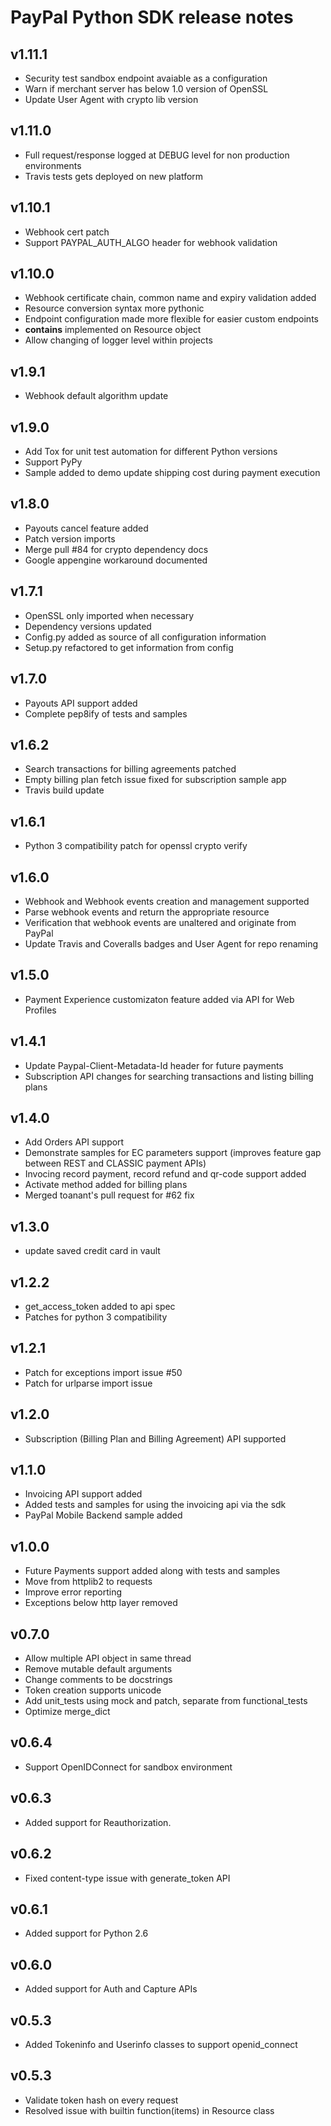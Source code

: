 PayPal Python SDK release notes
============================

v1.11.1
----
* Security test sandbox endpoint avaiable as a configuration
* Warn if merchant server has below 1.0 version of OpenSSL
* Update User Agent with crypto lib version

v1.11.0
----
* Full request/response logged at DEBUG level for non production environments
* Travis tests gets deployed on new platform

v1.10.1
----
* Webhook cert patch
* Support PAYPAL_AUTH_ALGO header for webhook validation

v1.10.0
----
* Webhook certificate chain, common name and expiry validation added
* Resource conversion syntax more pythonic
* Endpoint configuration made more flexible for easier custom endpoints
* __contains__ implemented on Resource object
* Allow changing of logger level within projects

v1.9.1
----
* Webhook default algorithm update

v1.9.0
----
* Add Tox for unit test automation for different Python versions
* Support PyPy
* Sample added to demo update shipping cost during payment execution

v1.8.0
----
* Payouts cancel feature added
* Patch version imports
* Merge pull #84 for crypto dependency docs
* Google appengine workaround documented

v1.7.1
----
* OpenSSL only imported when necessary
* Dependency versions updated
* Config.py added as source of all configuration information
* Setup.py refactored to get information from config

v1.7.0
----
* Payouts API support added
* Complete pep8ify of tests and samples

v1.6.2
-----
* Search transactions for billing agreements patched
* Empty billing plan fetch issue fixed for subscription sample app
* Travis build update

v1.6.1
-----
* Python 3 compatibility patch for openssl crypto verify

v1.6.0
-----
* Webhook and Webhook events creation and management supported
* Parse webhook events and return the appropriate resource
* Verification that webhook events are unaltered and originate from PayPal
* Update Travis and Coveralls badges and User Agent for repo renaming

v1.5.0
-----
* Payment Experience customizaton feature added via API for Web Profiles

v1.4.1
-----
* Update Paypal-Client-Metadata-Id header for future payments
* Subscription API changes for searching transactions and listing billing plans

v1.4.0
-----
* Add Orders API support
* Demonstrate samples for EC parameters support (improves feature gap between REST and CLASSIC payment APIs)
* Invocing record payment, record refund and qr-code support added
* Activate method added for billing plans
* Merged toanant's pull request for #62 fix

v1.3.0
-----
* update saved credit card in vault

v1.2.2
-----
* get_access_token added to api spec
* Patches for python 3 compatibility

v1.2.1
-----
* Patch for exceptions import issue #50
* Patch for urlparse import issue

v1.2.0
-----
* Subscription (Billing Plan and Billing Agreement) API supported

v1.1.0
-----
* Invoicing API support added 
* Added tests and samples for using the invoicing api via the sdk
* PayPal Mobile Backend sample added

v1.0.0
-----
* Future Payments support added along with tests and samples
* Move from httplib2 to requests
* Improve error reporting
* Exceptions below http layer removed

v0.7.0
-----
* Allow multiple API object in same thread
* Remove mutable default arguments
* Change comments to be docstrings
* Token creation supports unicode
* Add unit_tests using mock and patch, separate from functional_tests
* Optimize merge_dict

v0.6.4
-----
* Support OpenIDConnect for sandbox environment

v0.6.3
-----
* Added support for Reauthorization.

v0.6.2
-----
* Fixed content-type issue with generate_token API

v0.6.1
-----
* Added support for Python 2.6

v0.6.0
-----
* Added support for Auth and Capture APIs

v0.5.3
-----
* Added Tokeninfo and Userinfo classes to support openid_connect

v0.5.3
-----
* Validate token hash on every request
* Resolved issue with builtin function(items) in Resource class